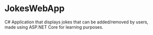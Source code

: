 # JokesWebApp

C# Application that displays jokes that can be added/removed by users, made using ASP.NET Core for learning purposes.
